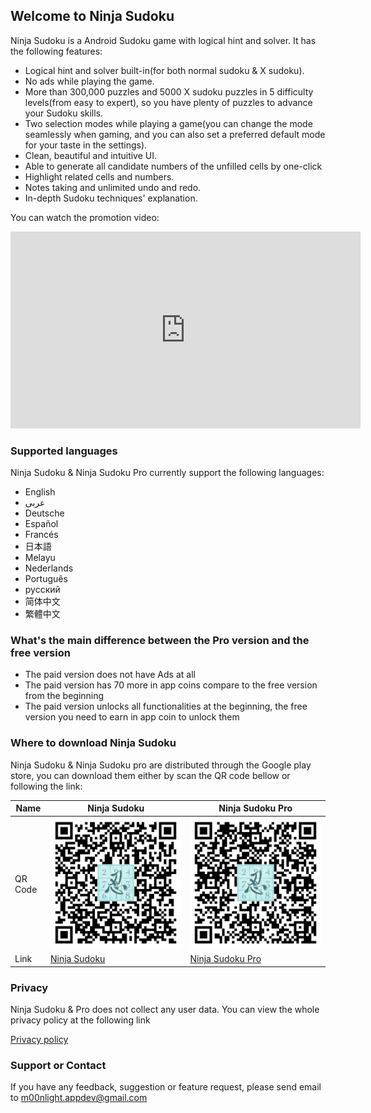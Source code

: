 ## Welcome to Ninja Sudoku

Ninja Sudoku is a Android Sudoku game with logical hint and solver. It has the following features:

- Logical hint and solver built-in(for both normal sudoku & X sudoku). 
- No ads while playing the game. 
- More than 300,000 puzzles and 5000 X sudoku puzzles in 5 difficulty levels(from easy to expert), so you have plenty of puzzles to advance your Sudoku skills. 
- Two selection modes while playing a game(you can change the mode seamlessly when gaming, and you can also set a preferred default mode for your taste in the settings). 
- Clean, beautiful and intuitive UI.
- Able to generate all candidate numbers of the unfilled cells by one-click
- Highlight related cells and numbers.
- Notes taking and unlimited undo and redo. 
- In-depth Sudoku techniques' explanation.

You can watch the promotion video:

<iframe width="560" height="315" src="https://www.youtube.com/embed/Te5Iw1orGjA" frameborder="0" allowfullscreen></iframe>


### Supported languages

Ninja Sudoku & Ninja Sudoku Pro currently support the following languages:

- English
- عربى
- Deutsche
- Español
- Francés
- 日本語
- Melayu
- Nederlands
- Português
- русский
- 简体中文
- 繁體中文

### What's the main difference between the Pro version and the free version

- The paid version does not have Ads at all
- The paid version has 70 more in app coins compare to the free version from the beginning
- The paid version unlocks all functionalities at the beginning, the free version you need to earn in app coin to unlock them

### Where to download Ninja Sudoku

Ninja Sudoku & Ninja Sudoku pro are distributed through the Google play store, you can download them either by scan the QR code bellow or following the link:

| Name | Ninja Sudoku | Ninja Sudoku Pro |
|---|---|---|
| QR Code | ![Ninja Sudoku](./Ninja-Sudoku-QR-with-icon.png)  | ![Ninja Sudoku Pro](./Ninja-Sudoku-Pro-QR-with-icon.png) |
| Link | [Ninja Sudoku](https://play.google.com/store/apps/details?id=com.m00nlight.samuraisudoku) |  [Ninja Sudoku Pro](https://play.google.com/store/apps/details?id=com.m00nlight.samuraisudoku.pro) |


### Privacy

Ninja Sudoku & Pro does not collect any user data. You can view the whole privacy policy at the following link

[Privacy policy](https://sites.google.com/view/ninja-sudoku/home)

### Support or Contact

If you have any feedback, suggestion or feature request, please send email to <m00nlight.appdev@gmail.com>
